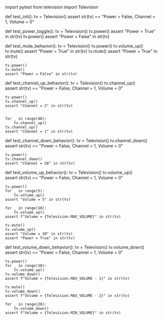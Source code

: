 import pytest
from television import Television

def test_init():
    tv = Television()
    assert str(tv) == "Power = False, Channel = 1, Volume = 0"

def test_power_toggle():
    tv = Television()
    tv.power()
    assert "Power = True" in str(tv)
    tv.power()
    assert "Power = False" in str(tv)

def test_mute_behavior():
    tv = Television()
    tv.power()
    tv.volume_up()
    tv.mute()
    assert "Power = True" in str(tv)
    tv.mute()
    assert "Power = True" in str(tv)
    
    tv.power()
    tv.mute()  
    assert "Power = False" in str(tv)

def test_channel_up_behavior():
    tv = Television()
    tv.channel_up()  
    assert str(tv) == "Power = False, Channel = 1, Volume = 0"

    tv.power()
    tv.channel_up()
    assert "Channel = 2" in str(tv)


    for _ in range(48):
        tv.channel_up()
    tv.channel_up()
    assert "Channel = 1" in str(tv)

def test_channel_down_behavior():
    tv = Television()
    tv.channel_down()  
    assert str(tv) == "Power = False, Channel = 1, Volume = 0"

    tv.power()
    tv.channel_down()
    assert "Channel = 50" in str(tv)

def test_volume_up_behavior():
    tv = Television()
    tv.volume_up()  
    assert str(tv) == "Power = False, Channel = 1, Volume = 0"

    tv.power()
    for _ in range(5):
        tv.volume_up()
    assert "Volume = 5" in str(tv)

    for _ in range(10):
        tv.volume_up()
    assert f"Volume = {Television.MAX_VOLUME}" in str(tv)

    tv.mute()
    tv.volume_up()
    assert "Volume = 10" in str(tv)  
    assert "Power = True" in str(tv)

def test_volume_down_behavior():
    tv = Television()
    tv.volume_down()  
    assert str(tv) == "Power = False, Channel = 1, Volume = 0"

    tv.power()
    for _ in range(10):  
        tv.volume_up()
    tv.volume_down()
    assert f"Volume = {Television.MAX_VOLUME - 1}" in str(tv)

    tv.mute()
    tv.volume_down()
    assert f"Volume = {Television.MAX_VOLUME - 2}" in str(tv)

    for _ in range(20):
        tv.volume_down()
    assert f"Volume = {Television.MIN_VOLUME}" in str(tv)
